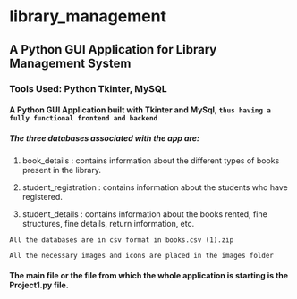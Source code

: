 # library_management

## A Python GUI Application for Library Management System 

### Tools Used: Python Tkinter, MySQL

#### A Python GUI Application built with Tkinter and MySql, `thus having a fully functional frontend and backend`

##### The three databases associated with the app are:
1. book_details : contains information about the different types of books present in the library.

2. student_registration : contains information about the students who have registered.

3. student_details : contains information about the books rented, fine structures, fine details, return information, etc.


`All the databases are in csv format in books.csv (1).zip`

`All the necessary images and icons are placed in the images folder`

#### The main file or the file from which the whole application is starting is the Project1.py file.
